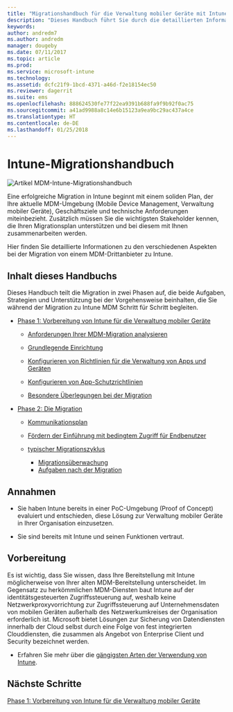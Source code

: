 ```yaml
---
title: "Migrationshandbuch für die Verwaltung mobiler Geräte mit Intune"
description: "Dieses Handbuch führt Sie durch die detaillierten Informationen zu den verschiedenen Aspekten bei der Migration von einem MDM-Drittanbieter zu Microsoft Intune."
keywords: 
author: andredm7
ms.author: andredm
manager: dougeby
ms.date: 07/11/2017
ms.topic: article
ms.prod: 
ms.service: microsoft-intune
ms.technology: 
ms.assetid: dcfc21f9-1bcd-4371-a46d-f2e18154ec50
ms.reviewer: dagerrit
ms.suite: ems
ms.openlocfilehash: 888624530fe77f22ea9391b688fa9f9b92f0ac75
ms.sourcegitcommit: a41ad9988a8c14e6b15123a9ea9bc29ac437a4ce
ms.translationtype: HT
ms.contentlocale: de-DE
ms.lasthandoff: 01/25/2018
---
```

# <a name="intune-migration-guide"></a>Intune-Migrationshandbuch

![Artikel MDM-Intune-Migrationshandbuch](./media/MDM-migration-guide-art.PNG)

Eine erfolgreiche Migration in Intune beginnt mit einem soliden Plan, der Ihre aktuelle MDM-Umgebung (Mobile Device Management, Verwaltung mobiler Geräte), Geschäftsziele und technische Anforderungen miteinbezieht. Zusätzlich müssen Sie die wichtigsten Stakeholder kennen, die Ihren Migrationsplan unterstützen und bei diesem mit Ihnen zusammenarbeiten werden.

Hier finden Sie detaillierte Informationen zu den verschiedenen Aspekten bei der Migration von einem MDM-Drittanbieter zu Intune.

## <a name="whats-included-in-this-guide"></a>Inhalt dieses Handbuchs

Dieses Handbuch teilt die Migration in zwei Phasen auf, die beide Aufgaben, Strategien und Unterstützung bei der Vorgehensweise beinhalten, die Sie während der Migration zu Intune MDM Schritt für Schritt begleiten.

-   [Phase 1: Vorbereitung von Intune für die Verwaltung mobiler Geräte](migration-guide-prepare.md)

    -   [Anforderungen Ihrer MDM-Migration analysieren](migration-guide-prepare.md#assess-mdm-requirements)

    -   [Grundlegende Einrichtung](migration-guide-setup.md)

    -   [Konfigurieren von Richtlinien für die Verwaltung von Apps und Geräten](migration-guide-configure-policies.md)

    -   [Konfigurieren von App-Schutzrichtlinien](migration-guide-app-protection-policies.md)

    -   [Besondere Überlegungen bei der Migration](migration-guide-considerations.md)

-   [Phase 2: Die Migration](migration-guide-campaign.md)

    -   [Kommunikationsplan](migration-guide-communication-plan.md)

    -   [Fördern der Einführung mit bedingtem Zugriff für Endbenutzer](migration-guide-drive-adoption.md)

    -   [typischer Migrationszyklus](migration-guide-cycle.md)
        -   [Migrationsüberwachung](migration-guide-cycle.md#monitoring-migration)
        -   [Aufgaben nach der Migration](migration-guide-cycle.md#post-migration)

## <a name="assumptions"></a>Annahmen

-   Sie haben Intune bereits in einer PoC-Umgebung (Proof of Concept) evaluiert und entschieden, diese Lösung zur Verwaltung mobiler Geräte in Ihrer Organisation einzusetzen.

-   Sie sind bereits mit Intune und seinen Funktionen vertraut.

## <a name="before-you-begin"></a>Vorbereitung

Es ist wichtig, dass Sie wissen, dass Ihre Bereitstellung mit Intune möglicherweise von Ihrer alten MDM-Bereitstellung unterscheidet. Im Gegensatz zu herkömmlichen MDM-Diensten baut Intune auf der identitätsgesteuerten Zugriffssteuerung auf, weshalb keine Netzwerkproxyvorrichtung zur Zugriffssteuerung auf Unternehmensdaten von mobilen Geräten außerhalb des Netzwerkumkreises der Organisation erforderlich ist. Microsoft bietet Lösungen zur Sicherung von Datendiensten innerhalb der Cloud selbst durch eine Folge von fest integrierten Clouddiensten, die zusammen als Angebot von Enterprise Client und Security bezeichnet werden.

-   Erfahren Sie mehr über die [gängigsten Arten der Verwendung von Intune](common-scenarios.md).

## <a name="next-steps"></a>Nächste Schritte

[Phase 1: Vorbereitung von Intune für die Verwaltung mobiler Geräte](migration-guide-prepare.md)
